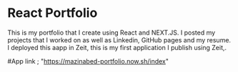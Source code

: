 # React Portfolio
This is my portfolio that I create using React and NEXT.JS. I posted my projects that I worked on as well as Linkedin, GitHub pages and my resume. I deployed this aapp in Zeit, this is my first application I publish using Zeit,. 

#App link ; "https://mazinabed-portfolio.now.sh/index"

